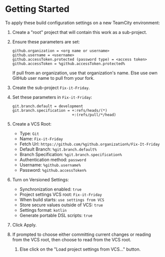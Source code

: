 # Getting Started

To apply these build configuration settings on a new TeamCity environment:

1. Create a "root" project that will contain this work as a sub-project.
1. Ensure these parameters are set:

    ```none
    github.organization = <org name or username>
    github.username = <username>
    github.accessToken.protected (password type) = <access token>
    github.accessToken = %github.accessToken.protected%
    ```

    If pull from an organization, use that organization's name. Else use own GitHub user name to pull from your fork.

1. Create the sub-project `Fix-it-Friday`.
1. Set these parameters in `Fix-it-Friday`:

    ```none
    git.branch.default = development
    git.branch.specification = +:refs/heads/(*)
                               +:(refs/pull/*/head)
    ```

1. Create a VCS Root:
    * Type: `Git`
    * Name: `Fix-it-Friday`
    * Fetch Url: `https://github.com/%github.organization%/Fix-It-Friday`
    * Default Branch: `%git.branch.default%`
    * Branch Specification: `%git.branch.specification%`
    * Authentication method: `password`
    * Username: `%github.username%`
    * Password: `%github.accessToken%`
1. Turn on Versioned Settings:
    * Synchronization enabled: `true`
    * Project settings VCS root: `Fix-it-Friday`
    * When build starts: `use settings from VCS`
    * Store secure values outside of VCS: `true`
    * Settings format: `kotlin`
    * Generate portable DSL scripts: `true`
1. Click Apply.
1. If prompted to choose either committing current changes or reading from the VCS root, then choose to read from the VCS root.
    1. Else click on the "Load project settings from VCS..." button.
